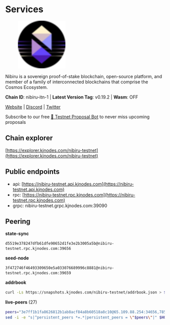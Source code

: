 # Services

<figure><img src="https://raw.githubusercontent.com/kj89/cosmos-images/main/logos/nibiru.png" width="150" alt=""><figcaption></figcaption></figure>

Nibiru is a sovereign proof-of-stake blockchain, open-source platform,  and member of a family of interconnected blockchains that comprise the Cosmos Ecosystem.

**Chain ID**: nibiru-itn-1 | **Latest Version Tag**: v0.19.2 | **Wasm**: OFF

[Website](https://nibiru.fi) | [Discord](https://discord.gg/nibiru) | [Twitter](https://twitter.com/NibiruChain)



Subscribe to our free [🤖 Testnet Proposal Bot](https://t.me/kjnodes_testnet_proposal_bot) to never miss upcoming proposals


## Chain explorer
[https://explorer.kjnodes.com/nibiru-testnet](https://explorer.kjnodes.com/nibiru-testnet)

## Public endpoints

* api: [https://nibiru-testnet.api.kjnodes.com](https://nibiru-testnet.api.kjnodes.com)
* rpc: [https://nibiru-testnet.rpc.kjnodes.com](https://nibiru-testnet.rpc.kjnodes.com)
* grpc: nibiru-testnet.grpc.kjnodes.com:39090

## Peering

**state-sync**

```text
d5519e378247dfb61dfe90652d1fe3e2b3005a5b@nibiru-testnet.rpc.kjnodes.com:39656
```

**seed-node**

```text
3f472746f46493309650e5a033076689996c8881@nibiru-testnet.rpc.kjnodes.com:39659
```

**addrbook**
```bash
curl -Ls https://snapshots.kjnodes.com/nibiru-testnet/addrbook.json > $HOME/.nibid/config/addrbook.json
```

**live-peers** (27)
```bash
peers="3e7ff1b1fa8626812b1ab8acf84a8b60518a8c10@65.109.88.254:34656,785ffb99f8724319d44254cbb47b3428aaaa25a5@38.242.236.134:26656,d2f53fd715b205d1321a22bad1a6334a06f3de2b@64.227.4.135:03656,92fafae34fadd3710f1347cbf906b1818ae59f19@185.197.251.86:26656,0faa013496da308cf091099bb736f512f17ab380@185.144.99.55:26656,b253cc6155ec59ea623f3f453d2f5a4b9c6d08fc@212.15.59.91:39656,b9f203a7d45a2a2766ff144ea9cc680987886772@85.239.242.186:26656,2bfd18d860513e6f0f8c56d4d941b975bf825a50@173.249.7.203:36656,6b76406fb872cc3a4d194c4f0910cf8893f6affb@38.242.148.145:26656,4a44af55ee65d15c13d666bb5d830da43673f7a9@185.190.140.80:26656,766f17b24c11b5eac20cf938f619bc2e43331988@38.242.229.238:26656,efc2e75111f286ca7117ce4e196bfb7ba29f0a5e@109.123.243.16:26656,dfdfca675e009578b775d7febace9d15d97c3755@207.180.224.21:26656,db832cabda2d29d8e2570c0f3a5797098db5a7b8@135.181.25.101:26656,3bb1549a6b7536e673bb8b9a036485c5ec18ce76@194.34.232.36:39656,4705e330d64ffcc36ef9fe50556f5e44c20a167d@108.61.205.9:26656,b15ff5df6bea62dc567f5b628bb922a4185621b6@5.75.196.224:26656,349a3441e26e7dc8a1d76f69d0acfc820942c837@89.163.215.4:39656,d22160eb98574ecbe437d1009e0f2284110f0626@84.46.254.232:26656,64fc94a56f69bae2ba8c23bfdf0f0c0ece535e68@184.174.34.119:26656,391ce347a9f0745a1f50126fcc1f9a878bacd8fe@184.174.32.55:26656,76355610ad8576eea4b075e27d7f47799cdc20aa@31.220.82.250:26656,b63dce7de605f933f104b9c2d5102becd2f29509@164.92.138.151:26656,5d55ddb4d498af6062e6e7c0cb7a670aba9b3302@68.183.65.30:26656,8692da09e683b94c0e90a3ce83e4902459c3d044@31.223.32.35:14546,d5519e378247dfb61dfe90652d1fe3e2b3005a5b@65.109.68.190:39656,e0eeb7517c902ff3ae66acc7383e67b57b572977@38.242.206.117:26656"
sed -i -e "s|^persistent_peers *=.*|persistent_peers = \"$peers\"|" $HOME/.nibid/config/config.toml
```

